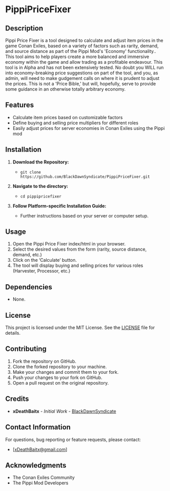 # PippiPriceFixer

## Description

Pippi Price Fixer is a tool designed to calculate and adjust item prices in the game Conan Exiles, based on a variety of factors such as rarity, demand, and source distance as part of the Pippi Mod's 'Economy' functionality.. This tool aims to help players create a more balanced and immersive economy within the game and allow trading as a profitable endeavour. This tool is in Alpha and has not been extensively tested. No doubt you WILL run into economy-breaking price suggestions on part of the tool, and you, as admin, will need to make gudgement calls on where it is prudent to adjust the prices. This is not a 'Price Bible,' but will, hopefully, serve to provide some guidance in an otherwise totally arbitrary economy.

## Features

- Calculate item prices based on customizable factors
- Define buying and selling price multipliers for different roles
- Easily adjust prices for server economies in Conan Exiles using the Pippi mod

## Installation

1. **Download the Repository:**
   - `git clone https://github.com/BlackDawnSyndicate/PippiPriceFixer.git`

2. **Navigate to the directory:**
   - `cd pippipricefixer`

3. **Follow Platform-specific Installation Guide:**
   - Further instructions based on your server or computer setup.

## Usage

1. Open the Pippi Price Fixer index/html in your browser.
2. Select the desired values from the form (rarity, source distance, demand, etc.)
3. Click on the ‘Calculate’ button.
4. The tool will display buying and selling prices for various roles (Harvester, Processor, etc.)

## Dependencies

- None.

## License

This project is licensed under the MIT License. See the [LICENSE](LICENSE) file for details.

## Contributing

1. Fork the repository on GitHub.
2. Clone the forked repository to your machine.
3. Make your changes and commit them to your fork.
4. Push your changes to your fork on GitHub.
5. Open a pull request on the original repository.

## Credits

- **xDeathBaitx** - *Initial Work* - [BlackDawnSyndicate](https://github.com/blackdawnsyndicate)

## Contact Information

For questions, bug reporting or feature requests, please contact:
- [xDeathBaitx@gmail.com]

## Acknowledgments

- The Conan Exiles Community
- The Pippi Mod Developers

